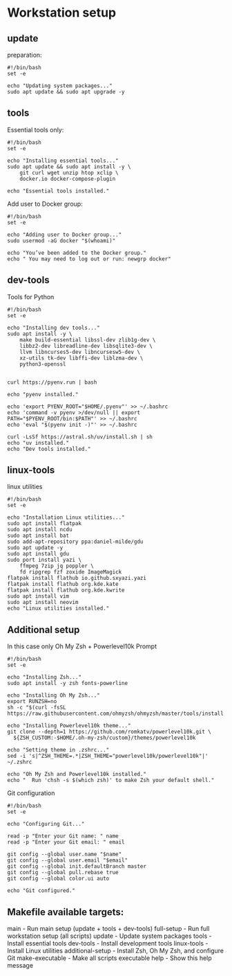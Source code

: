# Workstation setup   
## update   
preparation:  
```
#!/bin/bash
set -e

echo "Updating system packages..."
sudo apt update && sudo apt upgrade -y
```
   
## tools   
Essential tools only:   
```
#!/bin/bash
set -e

echo "Installing essential tools..."
sudo apt update && sudo apt install -y \
    git curl wget unzip htop xclip \
    docker.io docker-compose-plugin

echo "Essential tools installed."

```
Add user to Docker group:
```
#!/bin/bash
set -e

echo "Adding user to Docker group..."
sudo usermod -aG docker "$(whoami)"

echo "You’ve been added to the Docker group."
echo " You may need to log out or run: newgrp docker"
```
   
## dev-tools   
Tools for Python
```
#!/bin/bash
set -e

echo "Installing dev tools..."
sudo apt install -y \ 
    make build-essential libssl-dev zlib1g-dev \
    libbz2-dev libreadline-dev libsqlite3-dev \
    llvm libncurses5-dev libncursesw5-dev \
    xz-utils tk-dev libffi-dev liblzma-dev \
    python3-openssl


curl https://pyenv.run | bash

echo "pyenv installed."

echo 'export PYENV_ROOT="$HOME/.pyenv"' >> ~/.bashrc
echo 'command -v pyenv >/dev/null || export PATH="$PYENV_ROOT/bin:$PATH"' >> ~/.bashrc
echo 'eval "$(pyenv init -)"' >> ~/.bashrc

curl -LsSf https://astral.sh/uv/install.sh | sh
echo "uv installed."
echo "Dev tools installed."

```
## linux-tools   
linux utilities   
```
#!/bin/bash
set -e

echo "Installation Linux utilities..."
sudo apt install flatpak
sudo apt install ncdu
sudo apt install bat
sudo add-apt-repository ppa:daniel-milde/gdu
sudo apt update -y
sudo apt install gdu
sudo port install yazi \
    ffmpeg 7zip jq poppler \
    fd ripgrep fzf zoxide ImageMagick
flatpak install flathub io.github.sxyazi.yazi
flatpak install flathub org.kde.kate
flatpak install flathub org.kde.kwrite
sudo apt install vim
sudo apt install neovim
echo "Linux utilities installed."

```
   
   
   
## Additional setup 
   
In this case only Oh My Zsh + Powerlevel10k Prompt   
   
```
#!/bin/bash
set -e

echo "Installing Zsh..."
sudo apt install -y zsh fonts-powerline

echo "Installing Oh My Zsh..."
export RUNZSH=no
sh -c "$(curl -fsSL https://raw.githubusercontent.com/ohmyzsh/ohmyzsh/master/tools/install.sh)"

echo "Installing Powerlevel10k theme..."
git clone --depth=1 https://github.com/romkatv/powerlevel10k.git \
  ${ZSH_CUSTOM:-$HOME/.oh-my-zsh/custom}/themes/powerlevel10k

echo "Setting theme in .zshrc..."
sed -i 's|^ZSH_THEME=.*|ZSH_THEME="powerlevel10k/powerlevel10k"|' ~/.zshrc

echo "Oh My Zsh and Powerlevel10k installed."
echo "  Run 'chsh -s $(which zsh)' to make Zsh your default shell."
```
Git configuration
```
#!/bin/bash
set -e

echo "Configuring Git..."

read -p "Enter your Git name: " name
read -p "Enter your Git email: " email

git config --global user.name "$name"
git config --global user.email "$email"
git config --global init.defaultBranch master
git config --global pull.rebase true
git config --global color.ui auto

echo "Git configured."
```
   
## Makefile available targets:
main          - Run main setup (update + tools + dev-tools)
full-setup    - Run full workstation setup (all scripts)
update        - Update system packages
tools         - Install essential tools
dev-tools     - Install development tools
linux-tools   - Install Linux utilities
additional-setup - Install Zsh, Oh My Zsh, and configure Git
make-executable - Make all scripts executable
help          - Show this help message
